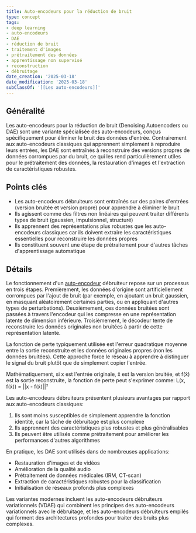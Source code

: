 ```yaml
---
title: Auto-encodeurs pour la réduction de bruit
type: concept
tags:
- deep learning
- auto-encodeurs
- DAE
- réduction de bruit
- traitement d'images
- prétraitement des données
- apprentissage non supervisé
- reconstruction
- débruitage
date_creation: '2025-03-18'
date_modification: '2025-03-18'
subClassOf: '[[Les auto-encodeurs]]'
---
```

## Généralité

Les auto-encodeurs pour la réduction de bruit (Denoising Autoencoders ou DAE) sont une variante spécialisée des auto-encodeurs, conçus spécifiquement pour éliminer le bruit des données d'entrée. Contrairement aux auto-encodeurs classiques qui apprennent simplement à reproduire leurs entrées, les DAE sont entraînés à reconstruire des versions propres de données corrompues par du bruit, ce qui les rend particulièrement utiles pour le prétraitement des données, la restauration d'images et l'extraction de caractéristiques robustes.

## Points clés

- Les auto-encodeurs débruiteurs sont entraînés sur des paires d'entrées (version bruitée et version propre) pour apprendre à éliminer le bruit
- Ils agissent comme des filtres non linéaires qui peuvent traiter différents types de bruit (gaussien, impulsionnel, structuré)
- Ils apprennent des représentations plus robustes que les auto-encodeurs classiques car ils doivent extraire les caractéristiques essentielles pour reconstruire les données propres
- Ils constituent souvent une étape de prétraitement pour d'autres tâches d'apprentissage automatique

## Détails

Le fonctionnement d'un [auto-encodeur](https://fr.wikipedia.org/wiki/auto-encodeur) débruiteur repose sur un processus en trois étapes. Premièrement, les données d'origine sont artificiellement corrompues par l'ajout de bruit (par exemple, en ajoutant un bruit gaussien, en masquant aléatoirement certaines parties, ou en appliquant d'autres types de perturbations). Deuxièmement, ces données bruitées sont passées à travers l'encodeur qui les compresse en une représentation latente de dimension inférieure. Troisièmement, le décodeur tente de reconstruire les données originales non bruitées à partir de cette représentation latente.

La fonction de perte typiquement utilisée est l'erreur quadratique moyenne entre la sortie reconstruite et les données originales propres (non les données bruitées). Cette approche force le réseau à apprendre à distinguer le signal du bruit plutôt que de simplement copier l'entrée.

Mathématiquement, si x est l'entrée originale, x̃ est la version bruitée, et f(x̃) est la sortie reconstruite, la fonction de perte peut s'exprimer comme:
L(x, f(x̃)) = ||x - f(x̃)||²

Les auto-encodeurs débruiteurs présentent plusieurs avantages par rapport aux auto-encodeurs classiques:

1. Ils sont moins susceptibles de simplement apprendre la fonction identité, car la tâche de débruitage est plus complexe
2. Ils apprennent des caractéristiques plus robustes et plus généralisables
3. Ils peuvent être utilisés comme prétraitement pour améliorer les performances d'autres algorithmes

En pratique, les DAE sont utilisés dans de nombreuses applications:
- Restauration d'images et de vidéos
- Amélioration de la qualité audio
- Prétraitement de données médicales (IRM, CT-scan)
- Extraction de caractéristiques robustes pour la classification
- Initialisation de réseaux profonds plus complexes

Les variantes modernes incluent les auto-encodeurs débruiteurs variationnels (VDAE) qui combinent les principes des auto-encodeurs variationnels avec le débruitage, et les auto-encodeurs débruiteurs empilés qui forment des architectures profondes pour traiter des bruits plus complexes.